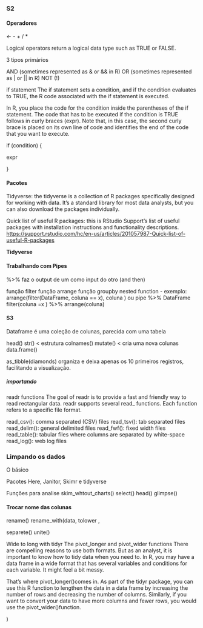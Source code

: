 ### S2

#### Operadores
<- 
\- 
\+
/
\*

Logical operators return a logical data type such as TRUE or FALSE. 

3 tipos primários 

AND (sometimes represented as & or && in R)
OR (sometimes represented as | or || in R)
NOT (!)

if statement
The if statement sets a condition, and if the condition evaluates to TRUE, the R code associated with the if statement is executed.

In R, you place the code for the condition inside the parentheses of the if statement. The code that has to be executed if the condition is TRUE follows in curly braces (expr). Note that, in this case, the second curly brace is placed on its own line of code and identifies the end of the code that you want to execute. 

if (condition) {

 expr

}


#### Pacotes
Tidyverse: the tidyverse is a collection of R packages specifically designed for working with data. It’s a standard library for most data analysts, but you can also download the packages individually. 

Quick list of useful R packages: this is RStudio Support’s list of useful packages with installation instructions and functionality descriptions. 
https://support.rstudio.com/hc/en-us/articles/201057987-Quick-list-of-useful-R-packages


<b> Tidyverse </b>

#### Trabalhando com Pipes
%>% faz o output de um como input do otro
(and then)

função filter
função arrange
função groupby
nested function - exemplo: arrange(filter(DataFrame, coluna == x), coluna )
ou pipe
%>% DataFrame
filter(coluna =x ) %>% arrange(coluna)


#### S3 

Dataframe é uma coleção de colunas, parecida com uma tabela

head()
str() < estrutura
colnames()
mutate() < cria uma nova colunas
data.frame()

as_tibble(diamonds) organiza e deixa apenas os 10 primeiros registros, facilitando a visualização.

##### importando


readr functions
The goal of readr is to provide a fast and friendly way to read rectangular data. readr supports several read_ functions. Each
function refers to a specific file format.




read_csv(): comma separated (CSV) files
read_tsv(): tab separated files
read_delim(): general delimited files
read_fwf(): fixed width files
read_table(): tabular files where columns are separated by white-space
read_log(): web log files

### Limpando os dados
O básico

Pacotes Here, Janitor, Skimr e tidyverse

Funções para analise
skim_whtout_charts()
select()
head()
glimpse()

#### Trocar nome das colunas
rename()
rename_with(data, tolower ,



separete()
unite()

Wide to long with tidyr
The pivot_longer and pivot_wider functions
There are compelling reasons to use both formats. But as an analyst, it is important to know how to tidy data when you need to. In R, you may have a data frame in a wide format that has several variables and conditions for each variable. It might feel a bit messy. 

That’s where pivot_longer()comes in. As part of the tidyr package, you can use this R function to lengthen the data in a data frame by increasing the number of rows and decreasing the number of columns. Similarly, if you want to convert your data to have more columns and fewer rows, you would use the pivot_wider()function.


























































































































































































































































































































































































































































































































































































































































































































































































































































































































































































































































































































































































































































































































































































































































































































































































































































































































































































































































































































































































































































































































































































































































































































































































































































































































































































































































































































































































































































































































































































































































































































































































































































































































































































































































































































































































































































































































































































































































































































































































































































































































































































































































































































































































































































































)